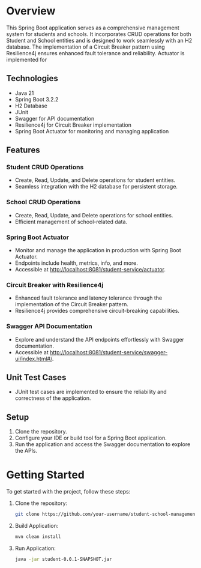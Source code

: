 # Overview

This Spring Boot application serves as a comprehensive management system for students and schools. It incorporates CRUD operations for both Student and School entities and is designed to work seamlessly with an H2 database. The implementation of a Circuit Breaker pattern using Resilience4j ensures enhanced fault tolerance and reliability. Actuator is implemented for 

## Technologies

- Java 21
- Spring Boot 3.2.2
- H2 Database
- JUnit
- Swagger for API documentation
- Resilience4j for Circuit Breaker implementation
- Spring Boot Actuator for monitoring and managing application


## Features

### Student CRUD Operations

- Create, Read, Update, and Delete operations for student entities.
- Seamless integration with the H2 database for persistent storage.

### School CRUD Operations

- Create, Read, Update, and Delete operations for school entities.
- Efficient management of school-related data.

### Spring Boot Actuator

- Monitor and manage the application in production with Spring Boot Actuator.
- Endpoints include health, metrics, info, and more.
- Accessible at [http://localhost:8081/student-service/actuator](http://localhost:8081/student-service/actuator).


### Circuit Breaker with Resilience4j

- Enhanced fault tolerance and latency tolerance through the implementation of the Circuit Breaker pattern.
- Resilience4j provides comprehensive circuit-breaking capabilities.

### Swagger API Documentation

- Explore and understand the API endpoints effortlessly with Swagger documentation.
- Accessible at [http://localhost:8081/student-service/swagger-ui/index.html#/](http://localhost:8081/student-service/swagger-ui/index.html#/).

## Unit Test Cases

- JUnit test cases are implemented to ensure the reliability and correctness of the application.
  
## Setup

1. Clone the repository.
2. Configure your IDE or build tool for a Spring Boot application.
3. Run the application and access the Swagger documentation to explore the APIs.

# Getting Started

To get started with the project, follow these steps:

1. Clone the repository:

   ```bash
   git clone https://github.com/your-username/student-school-management.git

2. Build Application:

   ```bash
   mvn clean install

3. Run Application:

   ```bash
   java -jar student-0.0.1-SNAPSHOT.jar
